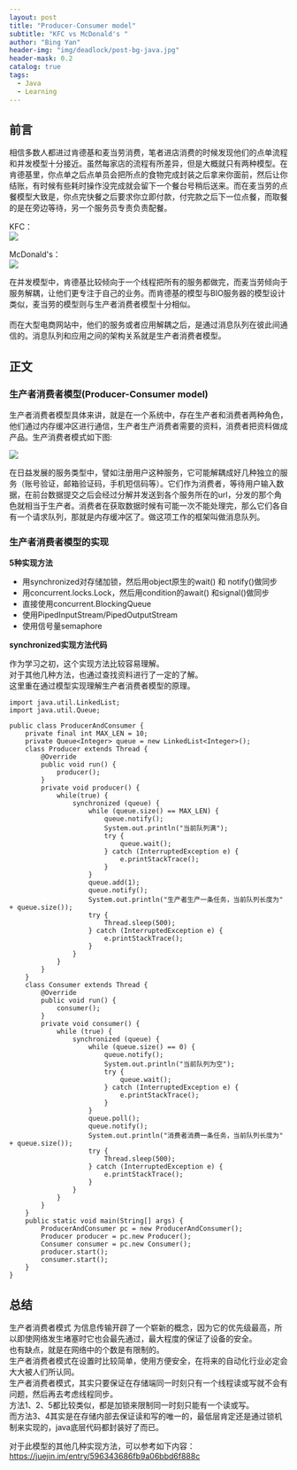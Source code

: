 ```yaml
---
layout: post
title: "Producer-Consumer model"
subtitle: "KFC vs McDonald's "
author: "Bing Yan"
header-img: "img/deadlock/post-bg-java.jpg"
header-mask: 0.2
catalog: true
tags:
  - Java
  - Learning
---
```

## 前言
相信多数人都进过肯德基和麦当劳消费，笔者进店消费的时候发现他们的点单流程和并发模型十分接近。虽然每家店的流程有所差异，但是大概就只有两种模型。在肯德基里，你点单之后点单员会把所点的食物完成封装之后拿来你面前，然后让你结账，有时候有些耗时操作没完成就会留下一个餐台号稍后送来。而在麦当劳的点餐模型大致是，你点完快餐之后要求你立即付款，付完款之后下一位点餐，而取餐的是在旁边等待，另一个服务员专责负责配餐。

KFC：<br/>
![](/img/producer/KFC.png)

McDonald's：<br/>
![](/img/producer/McDonald.png)

在并发模型中，肯德基比较倾向于一个线程把所有的服务都做完，而麦当劳倾向于服务解耦，让他们更专注于自己的业务。而肯德基的模型与BIO服务器的模型设计类似，麦当劳的模型则与生产者消费者模型十分相似。<br/>
<br/>
而在大型电商网站中，他们的服务或者应用解耦之后，是通过消息队列在彼此间通信的。消息队列和应用之间的架构关系就是生产者消费者模型。

## 正文
### 生产者消费者模型(Producer-Consumer model)

生产者消费者模型具体来讲，就是在一个系统中，存在生产者和消费者两种角色，他们通过内存缓冲区进行通信，生产者生产消费者需要的资料，消费者把资料做成产品。生产消费者模式如下图:

![](/img/producer/model.png)

在日益发展的服务类型中，譬如注册用户这种服务，它可能解耦成好几种独立的服务（账号验证，邮箱验证码，手机短信码等）。它们作为消费者，等待用户输入数据，在前台数据提交之后会经过分解并发送到各个服务所在的url，分发的那个角色就相当于生产者。消费者在获取数据时候有可能一次不能处理完，那么它们各自有一个请求队列，那就是内存缓冲区了。做这项工作的框架叫做消息队列。

### 生产者消费者模型的实现
**5种实现方法**

*   用synchronized对存储加锁，然后用object原生的wait() 和 notify()做同步
*   用concurrent.locks.Lock，然后用condition的await() 和signal()做同步
*   直接使用concurrent.BlockingQueue
*   使用PipedInputStream/PipedOutputStream
*   使用信号量semaphore


**synchronized实现方法代码**

作为学习之初，这个实现方法比较容易理解。<br/>
对于其他几种方法，也通过查找资料进行了一定的了解。<br/>
这里重在通过模型实现理解生产者消费者模型的原理。

```
import java.util.LinkedList;
import java.util.Queue;

public class ProducerAndConsumer {
    private final int MAX_LEN = 10;
    private Queue<Integer> queue = new LinkedList<Integer>();
    class Producer extends Thread {
        @Override
        public void run() {
            producer();
        }
        private void producer() {
            while(true) {
                synchronized (queue) {
                    while (queue.size() == MAX_LEN) {
                        queue.notify();
                        System.out.println("当前队列满");
                        try {
                            queue.wait();
                        } catch (InterruptedException e) {
                            e.printStackTrace();
                        }
                    }
                    queue.add(1);
                    queue.notify();
                    System.out.println("生产者生产一条任务，当前队列长度为" + queue.size());
                    try {
                        Thread.sleep(500);
                    } catch (InterruptedException e) {
                        e.printStackTrace();
                    }
                }
            }
        }
    }
    class Consumer extends Thread {
        @Override
        public void run() {
            consumer();
        }
        private void consumer() {
            while (true) {
                synchronized (queue) {
                    while (queue.size() == 0) {
                        queue.notify();
                        System.out.println("当前队列为空");
                        try {
                            queue.wait();
                        } catch (InterruptedException e) {
                            e.printStackTrace();
                        }
                    }
                    queue.poll();
                    queue.notify();
                    System.out.println("消费者消费一条任务，当前队列长度为" + queue.size());
                    try {
                        Thread.sleep(500);
                    } catch (InterruptedException e) {
                        e.printStackTrace();
                    }
                }
            }
        }
    }
    public static void main(String[] args) {
        ProducerAndConsumer pc = new ProducerAndConsumer();
        Producer producer = pc.new Producer();
        Consumer consumer = pc.new Consumer();
        producer.start();
        consumer.start();
    }
}
```

## 总结
生产者消费者模式 为信息传输开辟了一个崭新的概念，因为它的优先级最高，所以即使网络发生堵塞时它也会最先通过，最大程度的保证了设备的安全。<br/>
也有缺点，就是在网络中的个数是有限制的。<br/>
生产者消费者模式在设置时比较简单，使用方便安全，在将来的自动化行业必定会大大被人们所认同。<br/>
生产者消费者模式，其实只要保证在存储端同一时刻只有一个线程读或写就不会有问题，然后再去考虑线程同步。<br/>
方法1、2、5都比较类似，都是加锁来限制同一时刻只能有一个读或写。<br/>
而方法3、4其实是在存储内部去保证读和写的唯一的，最低层肯定还是通过锁机制来实现的，java底层代码都封装好了而已。<br/>

对于此模型的其他几种实现方法，可以参考如下内容：<br/>
https://juejin.im/entry/596343686fb9a06bbd6f888c
